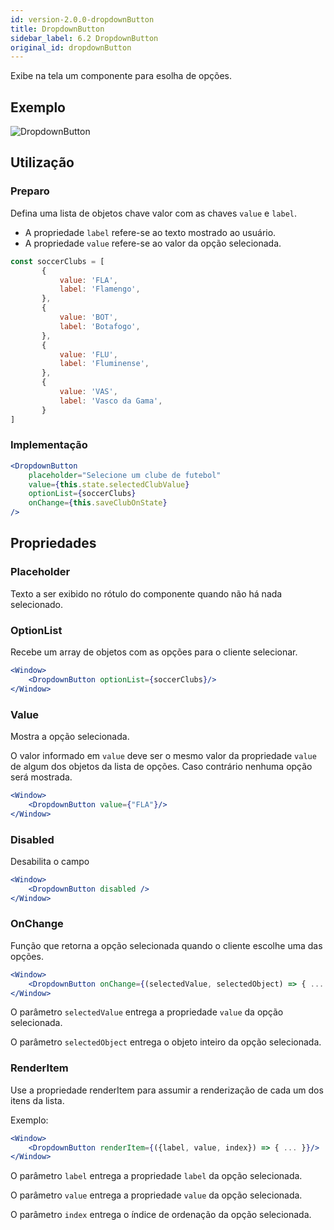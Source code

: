 ```yaml
---
id: version-2.0.0-dropdownButton
title: DropdownButton
sidebar_label: 6.2 DropdownButton
original_id: dropdownButton
---
```


Exibe na tela um componente para esolha de opções.

## Exemplo

![DropdownButton](assets/images_components/v2.0.0/dropdown.jpg)

## Utilização

### Preparo

Defina uma lista de objetos chave valor com as chaves `value` e `label`.

* A propriedade `label` refere-se ao texto mostrado ao usuário.
* A propriedade `value` refere-se ao valor da opção selecionada.

```javascript
const soccerClubs = [
       {
           value: 'FLA',
           label: 'Flamengo',
       },
       {
           value: 'BOT',
           label: 'Botafogo',
       },
       {
           value: 'FLU',
           label: 'Fluminense',
       },
       {
           value: 'VAS',
           label: 'Vasco da Gama',
       }
]
```

### Implementação

```jsx harmony
<DropdownButton
    placeholder="Selecione um clube de futebol"
    value={this.state.selectedClubValue}
    optionList={soccerClubs}
    onChange={this.saveClubOnState}
/>
```

## Propriedades

### Placeholder

Texto a ser exibido no rótulo do componente quando não há nada selecionado.

### OptionList

Recebe um array de objetos com as opções para o cliente selecionar.

```jsx harmony
<Window>
    <DropdownButton optionList={soccerClubs}/>
</Window>
```

### Value

Mostra a opção selecionada.

O valor informado em `value` deve ser o mesmo valor da propriedade `value` de algum dos objetos da lista de opções.
Caso contrário nenhuma opção será mostrada.

```jsx harmony
<Window>
    <DropdownButton value={"FLA"}/>
</Window>
```

### Disabled

Desabilita o campo

```jsx harmony
<Window>
    <DropdownButton disabled />
</Window>
```

### OnChange

Função que retorna a opção selecionada quando o cliente escolhe uma das opções.

```jsx harmony
<Window>
    <DropdownButton onChange={(selectedValue, selectedObject) => { ... }}/>
</Window>
```

O parâmetro `selectedValue` entrega a propriedade `value` da opção selecionada.

O parâmetro `selectedObject` entrega o objeto inteiro da opção selecionada.

### RenderItem

Use a propriedade renderItem para assumir a renderização de cada um dos itens da lista.

Exemplo:
```jsx harmony
<Window>
    <DropdownButton renderItem={({label, value, index}) => { ... }}/>
</Window>
```

O parâmetro `label` entrega a propriedade `label` da opção selecionada.

O parâmetro `value` entrega a propriedade `value` da opção selecionada.

O parâmetro `index` entrega o índice de ordenação da opção selecionada.
